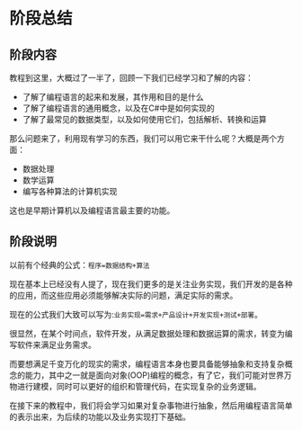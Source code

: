 # 阶段总结

## 阶段内容

教程到这里，大概过了一半了，回顾一下我们已经学习和了解的内容：

- 了解了编程语言的起来和发展，其作用和目的是什么
- 了解了编程语言的通用概念，以及在C#中是如何实现的
- 了解了最常见的数据类型，以及如何使用它们，包括解析、转换和运算

那么问题来了，利用现有学习的东西，我们可以用它来干什么呢？大概是两个方面：

- 数据处理
- 数学运算
- 编写各种算法的计算机实现

这也是早期计算机以及编程语言最主要的功能。

## 阶段说明

以前有个经典的公式：`程序=数据结构+算法`

现在基本上已经没有人提了，现在我们更多的是关注业务实现，我们开发的是各种的应用，而这些应用必须能够解决实际的问题，满足实际的需求。

现在的公式我们大致可以写为:`业务实现=需求+产品设计+开发实现+测试+部署`。

很显然，在某个时间点，软件开发，从满足数据处理和数据运算的需求，转变为编写软件来满足业务需求。

而要想满足千变万化的现实的需求，编程语言本身也要具备能够抽象和支持复杂概念的能力，其中之一就是面向对象(OOP)编程的概念，有了它，我们可能对世界万物进行建模，同时可以更好的组织和管理代码，在实现复杂的业务逻辑。

在接下来的教程中，我们将会学习如果对复杂事物进行抽象，然后用编程语言简单的表示出来，为后续的功能以及业务实现打下基础。
